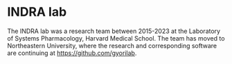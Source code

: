 # INDRA lab

The INDRA lab was a research team between 2015-2023 at the Laboratory of Systems Pharmacology, Harvard Medical School.
The team has moved to Northeastern University, where the research and corresponding software are continuing at https://github.com/gyorilab.

